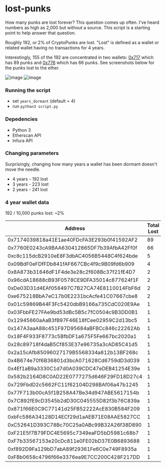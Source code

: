 # lost-punks

How many punks are lost forever? This question comes up often. I've heard numbers as high as 2,000 but without a source. This script is a starting point to help answer that question. 

Roughly 192, or 2% of CryptoPunks are lost. "Lost" is defined as a wallet or related wallet having no transactions for 4 years.

Interestingly, 155 of the 192 are concentrated in two wallets: [0x717](https://cryptopunks.app/cryptopunks/accountinfo?account=0x7174039818a41e1ae40fdcfa3e293b0f41592af2) which has 89 punks and [0x776](0x7760E0243cA9BAA630412865DF7b39AfbA42Ff0f) which has 66 punks. See screenshots below for the punks lost to the ether. 

![image](https://user-images.githubusercontent.com/90461460/204386278-05edee1b-131a-4c12-84f0-c3d52981d77a.png)
![image](https://user-images.githubusercontent.com/90461460/204386354-8a4d4ce8-027d-4e99-9795-a2e4972df5d9.png)


### Running the script
* set `years_dormant` (default = 4)
* run `python3 script.py`

### Depedencies
* Python 3
* Etherscan API
* Infura API 

### Changing parameters 

Surprisingly, changing how many years a wallet has been dormant doesn't move the needle. 

* 4 years - 192 lost
* 3 years - 223 lost
* 2 years - 241 lost

### 4 year wallet data 

192 / 10,000 punks lost: ~2%

| Address | Total Lost |
| --- | --- |
| 0x7174039818a41E1ae40FDcFA3E293b0f41592AF2 | 89 |
| 0x7760E0243cA9BAA630412865DF7b39AfbA42Ff0f | 66 |
| 0xc8c115dcB2910eE8F3dbAC4056B5448C4f624bde | 5 |
| 0x09BdF0eFDfFDb841fAF667CBc4f9c9B09fd6b909 | 4 |
| 0x8A873b31646dF1F4de3e28c2f608Bc37f21fE4D7 | 2 |
| 0x96cdA18688cB93F0578CE9DFA35014c877624f1F | 2 |
| 0xDe03D31d4EAf058497C7B27CA74E8110014FbF6d | 2 |
| 0xe675218BbA7eC17b0E2231bcAcfe41C07667cbe8 | 2 |
| 0x01c59869B44F3Fc5420dbB9166a735CdC020E9Ae | 1 |
| 0x03FbbFE27FAe9bd53dBc5B5c7fC0504c9B3DD0B1 | 1 |
| 0x12945660aAaB3fB97F46E18fCee02959C2d13bc5 | 1 |
| 0x147A3aaA88c451F97D95684aBFBCc846c22262Ab | 1 |
| 0x18F4F933F8773c5BfbDF1a675F5Fe667bc2020a1 | 1 |
| 0x28c89718f4daB5Cf853E37e96735a3cAD85C41d5 | 1 |
| 0x2a15cAfb85096027179B5568334a812b13BF268c | 1 |
| 0x4B674e70f6B36801d3bcA071628Cd6759dD3d039 | 1 |
| 0x4Ef1aB9a3330C1d7d0A039CDC47eDEB41254E39e | 1 |
| 0x582b2164D8C0AD22E0777275d646F29FD18D27c4 | 1 |
| 0x729FbdD2c5662FC11f62104D298BAf06a47b1245 | 1 |
| 0x77F713b00cA5f1B258A47Be34d947ABE5617154b | 1 |
| 0x7C892fE9cD3545b2dD30C045555D82f3b76C839a | 1 |
| 0x871f66E0C9C77141d25FB52222AcE830B584F209 | 1 |
| 0xbFc586A34128D14ECf29d1aAEB71E08AAE5827CC | 1 |
| 0xC52641D393C78Bc70C25a0ABc99B32A26f38D890 | 1 |
| 0xF21E5f7B79FDC4E5695c7349eaFD5bD5981c68b7 | 1 |
| 0xF7b33567153e20cDc811e0FE02bD37E0B6893688 | 1 |
| 0xf892D9Fa129bD7abA89f29361Fe6C0e749F8935a | 1 |
| 0xFBb0658c4796f66e3376ea9E7CC200C428F217DD | 1 |

